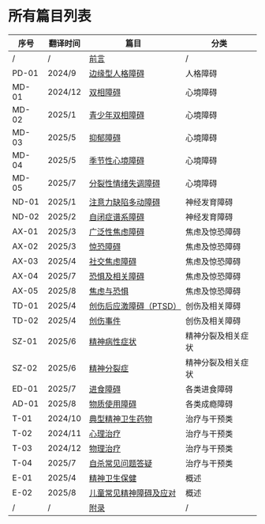 # 所有篇目列表

| 序号 | 翻译时间 | 篇目 | 分类 |
|------|--------|-------------|-----------|
| / | / | [前言](/foreword.md) | / |
| PD-01 | 2024/9 | [边缘型人格障碍](/articles/BPD.md) | 人格障碍 |
| MD-01 | 2024/12 | [双相障碍](/articles/BD.md) | 心境障碍 |
| MD-02 | 2025/1 | [青少年双相障碍](/articles/BD-Teens.md) | 心境障碍 |
| MD-03 | 2025/5 | [抑郁障碍](/articles/Depression.md) | 心境障碍 |
| MD-04 | 2025/5 | [季节性心境障碍](/articles/SeasonalAD.md) | 心境障碍 |
| MD-05 | 2025/7 | [分裂性情绪失调障碍](/articles/DMDD.md) | 心境障碍 |
| ND-01 | 2025/1 | [注意力缺陷多动障碍](/articles/ADHD.md) | 神经发育障碍 |
| ND-02 | 2025/2 | [自闭症谱系障碍](/articles/ASD.md) | 神经发育障碍 |
| AX-01 | 2025/3 | [广泛性焦虑障碍](/articles/GAD.md) | 焦虑及惊恐障碍 |
| AX-02 | 2025/3 | [惊恐障碍](/articles/PanicDisorder.md) | 焦虑及惊恐障碍 |
| AX-03 | 2025/4 | [社交焦虑障碍](/articles/SAD.md) | 焦虑及惊恐障碍 |
| AX-04 | 2025/7 | [恐惧及相关障碍](/articles/Phobia.md) | 焦虑及惊恐障碍 |
| AX-05 | 2025/8 | [焦虑与恐惧](/articles/Stress.md) | 焦虑及惊恐障碍 |
| TD-01 | 2025/4 | [创伤后应激障碍（PTSD）](/articles/PTSD.md) | 创伤及相关障碍 |
| TD-02 | 2025/4 | [创伤事件](/articles/TraumaticEvents.md) | 创伤及相关障碍 |
| SZ-01 | 2025/6 | [精神病性症状](/articles/Psychosis.md) | 精神分裂及相关症状 |
| SZ-02 | 2025/6 | [精神分裂症](/articles/Schizophrenia.md) | 精神分裂及相关症状 |
| ED-01 | 2025/7 | [进食障碍](/articles/EatingDisorder.md) | 各类进食障碍 |
| AD-01 | 2025/8 | [物质使用障碍](/articles/SubstanceUD.md) | 各类成瘾障碍 |
| T-01 | 2024/10 | [典型精神卫生药物](/articles/Medications.md) | 治疗与干预类 |
| T-02 | 2024/11 | [心理治疗](/articles/Psychotherapies.md) | 治疗与干预类 |
| T-03 | 2024/12 | [物理治疗](/articles/BST.md) | 治疗与干预类 |
| T-04 | 2025/7 | [自杀常见问题答疑](/articles/SuicideFAQ.md) | 治疗与干预类 |
| E-01 | 2025/4 | [精神卫生保健](/articles/SelfCare.md) | 概述 |
| E-02 | 2025/8 | [儿童常见精神障碍及应对](/articles/Children.md) | 概述 |
| / | / | [附录](/appendix.md) | / |
